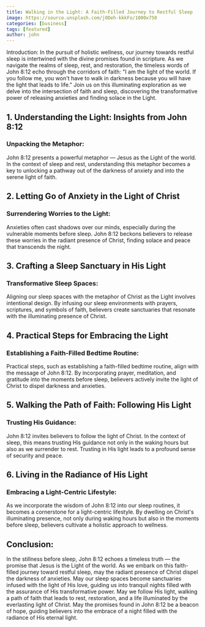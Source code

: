 ```yaml
---
title: Walking in the Light: A Faith-Filled Journey to Restful Sleep
image: https://source.unsplash.com/j0Deh-kkkFo/1000x750
categories: [business]
tags: [featured]
author: john
---
```


Introduction:
In the pursuit of holistic wellness, our journey towards restful sleep is intertwined with the divine promises found in scripture. As we navigate the realms of sleep, rest, and restoration, the timeless words of John 8:12 echo through the corridors of faith: "I am the light of the world. If you follow me, you won't have to walk in darkness because you will have the light that leads to life." Join us on this illuminating exploration as we delve into the intersection of faith and sleep, discovering the transformative power of releasing anxieties and finding solace in the Light.

## 1. **Understanding the Light: Insights from John 8:12**

### Unpacking the Metaphor:
John 8:12 presents a powerful metaphor — Jesus as the Light of the world. In the context of sleep and rest, understanding this metaphor becomes a key to unlocking a pathway out of the darkness of anxiety and into the serene light of faith.

## 2. **Letting Go of Anxiety in the Light of Christ**

### Surrendering Worries to the Light:
Anxieties often cast shadows over our minds, especially during the vulnerable moments before sleep. John 8:12 beckons believers to release these worries in the radiant presence of Christ, finding solace and peace that transcends the night.

## 3. **Crafting a Sleep Sanctuary in His Light**

### Transformative Sleep Spaces:
Aligning our sleep spaces with the metaphor of Christ as the Light involves intentional design. By infusing our sleep environments with prayers, scriptures, and symbols of faith, believers create sanctuaries that resonate with the illuminating presence of Christ.

## 4. **Practical Steps for Embracing the Light**

### Establishing a Faith-Filled Bedtime Routine:
Practical steps, such as establishing a faith-filled bedtime routine, align with the message of John 8:12. By incorporating prayer, meditation, and gratitude into the moments before sleep, believers actively invite the light of Christ to dispel darkness and anxieties.

## 5. **Walking the Path of Faith: Following His Light**

### Trusting His Guidance:
John 8:12 invites believers to follow the light of Christ. In the context of sleep, this means trusting His guidance not only in the waking hours but also as we surrender to rest. Trusting in His light leads to a profound sense of security and peace.

## 6. **Living in the Radiance of His Light**

### Embracing a Light-Centric Lifestyle:
As we incorporate the wisdom of John 8:12 into our sleep routines, it becomes a cornerstone for a light-centric lifestyle. By dwelling on Christ's illuminating presence, not only during waking hours but also in the moments before sleep, believers cultivate a holistic approach to wellness.

## Conclusion:

In the stillness before sleep, John 8:12 echoes a timeless truth — the promise that Jesus is the Light of the world. As we embark on this faith-filled journey toward restful sleep, may the radiant presence of Christ dispel the darkness of anxieties. May our sleep spaces become sanctuaries infused with the light of His love, guiding us into tranquil nights filled with the assurance of His transformative power. May we follow His light, walking a path of faith that leads to rest, restoration, and a life illuminated by the everlasting light of Christ. May the promises found in John 8:12 be a beacon of hope, guiding believers into the embrace of a night filled with the radiance of His eternal light.